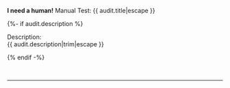 
__I need a human!__ Manual Test: {{ audit.title|escape }}

{%- if audit.description %}

Description:<br>
{{ audit.description|trim|escape }}

{% endif -%}

<br>

<hr>